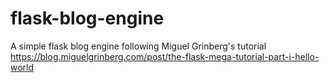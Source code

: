 # flask-blog-engine
A simple flask blog engine following Miguel Grinberg's tutorial https://blog.miguelgrinberg.com/post/the-flask-mega-tutorial-part-i-hello-world
